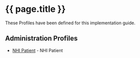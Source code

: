 # {{ page.title }}

These Profiles have been defined for this implementation guide.

## Administration Profiles

* [NHI Patient](StructureDefinition-NhiPatient.html) - NHI Patient








